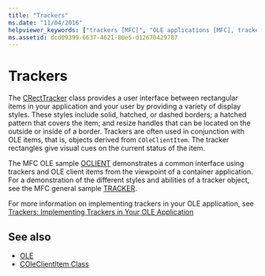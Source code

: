 ```yaml
---
title: "Trackers"
ms.date: "11/04/2016"
helpviewer_keywords: ["trackers [MFC]", "OLE applications [MFC], trackers", "applications [OLE], trackers", "tracking OLE items [MFC]", "OLE containers [MFC], trackers", "CDC class [MFC], trackers", "CRectTracker class [MFC], implementing trackers", "OLE server applications [MFC], trackers"]
ms.assetid: dcd09399-6637-4621-80e5-d12670429787
---
```

# Trackers

The [CRectTracker](../mfc/reference/crecttracker-class.md) class provides a user interface between rectangular items in your application and your user by providing a variety of display styles. These styles include solid, hatched, or dashed borders; a hatched pattern that covers the item; and resize handles that can be located on the outside or inside of a border. Trackers are often used in conjunction with OLE items, that is, objects derived from `COleClientItem`. The tracker rectangles give visual cues on the current status of the item.

The MFC OLE sample [OCLIENT](../visual-cpp-samples.md) demonstrates a common interface using trackers and OLE client items from the viewpoint of a container application. For a demonstration of the different styles and abilities of a tracker object, see the MFC general sample [TRACKER](../visual-cpp-samples.md).

For more information on implementing trackers in your OLE application, see [Trackers: Implementing Trackers in Your OLE Application](../mfc/trackers-implementing-trackers-in-your-ole-application.md)

## See also

- [OLE](../mfc/ole-in-mfc.md)
- [COleClientItem Class](../mfc/reference/coleclientitem-class.md)
